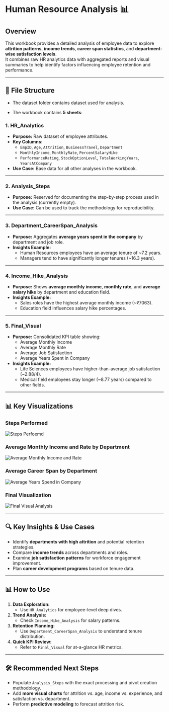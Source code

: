 # Human Resource Analysis 📊

## Overview
This workbook provides a detailed analysis of employee data to explore **attrition patterns**, **income trends**, **career span statistics**, and **department-wise satisfaction levels**.  
It combines raw HR analytics data with aggregated reports and visual summaries to help identify factors influencing employee retention and performance.

---

## 📂 File Structure

- The dataset folder contains dataset used for analysis.

- The workbook contains **5 sheets**:

### 1. **HR_Analytics**
- **Purpose:** Raw dataset of employee attributes.
- **Key Columns:**
  - `EmpID`, `Age`, `Attrition`, `BusinessTravel`, `Department`
  - `MonthlyIncome`, `MonthlyRate`, `PercentSalaryHike`
  - `PerformanceRating`, `StockOptionLevel`, `TotalWorkingYears`, `YearsAtCompany`
- **Use Case:** Base data for all other analyses in the workbook.

---

### 2. **Analysis_Steps**
- **Purpose:** Reserved for documenting the step-by-step process used in the analysis (currently empty).
- **Use Case:** Can be used to track the methodology for reproducibility.

---

### 3. **Department_CareerSpan_Analysis**
- **Purpose:** Aggregates **average years spent in the company** by department and job role.
- **Insights Example:**
  - Human Resources employees have an average tenure of ~7.2 years.
  - Managers tend to have significantly longer tenures (~16.3 years).

---

### 4. **Income_Hike_Analysis**
- **Purpose:** Shows **average monthly income**, **monthly rate**, and **average salary hike** by department and education field.
- **Insights Example:**
  - Sales roles have the highest average monthly income (~₹7063).
  - Education field influences salary hike percentages.

---

### 5. **Final_Visual**
- **Purpose:** Consolidated KPI table showing:
  - Average Monthly Income
  - Average Monthly Rate
  - Average Job Satisfaction
  - Average Years Spent in Company
- **Insights Example:**
  - Life Sciences employees have higher-than-average job satisfaction (~2.88/4).
  - Medical field employees stay longer (~8.77 years) compared to other fields.

---

## 📊 Key Visualizations

### Steps Performed
![Steps Perfoemd](steps.png)

### Average Monthly Income and Rate by Department
![Average Monthly Income and Rate](income_hike.png)

### Average Career Span by Department
![Average Years Spend in Company](career_span.png)

### Final Visualization
![Final Visual Analysis](final_visual.png)

---

## 🔍 Key Insights & Use Cases
- Identify **departments with high attrition** and potential retention strategies.
- Compare **income trends** across departments and roles.
- Examine **job satisfaction patterns** for workforce engagement improvement.
- Plan **career development programs** based on tenure data.

---

## 📊 How to Use
1. **Data Exploration:**
   - Use `HR_Analytics` for employee-level deep dives.
2. **Trend Analysis:**
   - Check `Income_Hike_Analysis` for salary patterns.
3. **Retention Planning:**
   - Use `Department_CareerSpan_Analysis` to understand tenure distribution.
4. **Quick KPI Review:**
   - Refer to `Final_Visual` for at-a-glance HR metrics.

---

## 🛠 Recommended Next Steps
- Populate `Analysis_Steps` with the exact processing and pivot creation methodology.
- Add **more visual charts** for attrition vs. age, income vs. experience, and satisfaction vs. department.
- Perform **predictive modeling** to forecast attrition risk.
